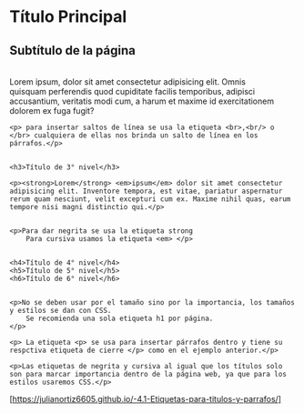 <!DOCTYPE html>
<!DOCTYPE html>
<html lang="en">
<head>
    <meta charset="UTF-8">
    <meta http-equiv="X-UA-Compatible" content="IE=edge">
    <meta name="viewport" content="width=device-width, initial-scale=1.0">
    <title>Mi sitio web</title>
</head>
<body>
    <h1>Título Principal</h1>
    <h2>Subtítulo de la página</h2>
    <br>Lorem ipsum, dolor sit amet consectetur adipisicing elit. Omnis <br/> quisquam perferendis quod cupiditate facilis temporibus, adipisci accusantium, veritatis modi cum, a harum et maxime id exercitationem dolorem ex fuga fugit?</p>

    <p> para insertar saltos de línea se usa la etiqueta <br>,<br/> o </br> cualquiera de ellas nos brinda un salto de línea en los párrafos.</p>


    <h3>Título de 3° nivel</h3>

    <p><strong>Lorem</strong> <em>ipsum</em> dolor sit amet consectetur adipisicing elit. Inventore tempora, est vitae, pariatur aspernatur rerum quam nesciunt, velit excepturi cum ex. Maxime nihil quas, earum tempore nisi magni distinctio qui.</p>


    <p>Para dar negrita se usa la etiqueta strong 
        Para cursiva usamos la etiqueta <em> </p>


    <h4>Título de 4° nivel</h4>
    <h5>Título de 5° nivel</h5>
    <h6>Título de 6° nivel</h6>


    <p>No se deben usar por el tamaño sino por la importancia, los tamaños y estilos se dan con CSS.
        Se recomienda una sola etiqueta h1 por página.
    </p>

    <p> La etiqueta <p> se usa para insertar párrafos dentro y tiene su respctiva etiqueta de cierre </p> como en el ejemplo anterior.</p>

    <p>Las etiquetas de negrita y cursiva al igual que los títulos solo son para marcar importancia dentro de la página web, ya que para los estilos usaremos CSS.</p>
</body>
</html>



[https://julianortiz6605.github.io/-4.1-Etiquetas-para-titulos-y-parrafos/]
